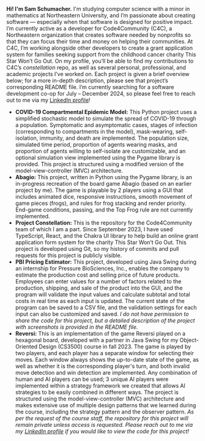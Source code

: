**Hi! I'm Sam Schumacher.** I'm studying computer science with a minor in mathematics at Northeastern University, and I’m passionate about creating software — especially when that software is designed for positive impact. I’m currently active as a developer for Code4Community (C4C), a Northeastern organization that creates software needed by nonprofits so that they can focus their time and money on helping their communities. At C4C, I’m working alongside other developers to create a grant application system for families seeking support from the childhood cancer charity This Star Won’t Go Out. On my profile, you’ll be able to find my contributions to C4C’s *constellation* repo, as well as several personal, professional, and academic projects I’ve worked on. Each project is given a brief overview below; for a more in-depth description, please see that project’s corresponding README file. I’m currently searching for a software development co-op for July – December 2024, so please feel free to reach out to me via my <a href="https://www.linkedin.com/in/sam-schu/" target="_blank">LinkedIn profile</a>!

- **COVID-19 Compartmental Epidemic Model:** This Python project uses a simplified stochastic model to simulate the spread of COVID-19 through a population. Symptomatic and asymptomatic cases, stages of infection (corresponding to compartments in the model), mask-wearing, self-isolation, immunity, and death are implemented. The population size, simulated time period, proportion of agents wearing masks, and proportion of agents willing to self-isolate are customizable, and an optional simulation view implemented using the Pygame library is provided. This project is structured using a modified version of the model-view-controller (MVC) architecture.
- **Abagio:** This project, written in Python using the Pygame library, is an in-progress recreation of the board game Abagio (based on an earlier project by me). The game is playable by 2 players using a GUI that includes animated dice, responsive instructions, smooth movement of game pieces (frogs), and rules for frog stacking and render priority. End-game conditions, passing, and the Top Frog rule are not currently implemented.
- **Project Constellation:** This is the repository for the Code4Community team of which I am a part. Since September 2023, I have used TypeScript, React, and the Chakra UI library to help build an online grant application form system for the charity This Star Won’t Go Out. This project is developed using Git, so my history of commits and pull requests for this project is publicly visible.
- **PBI Pricing Estimator:** This project, developed using Java Swing during an internship for Pressure BioSciences, Inc., enables the company to estimate the production cost and selling price of future products. Employees can enter values for a number of factors related to the production, shipping, and sale of the product into the GUI, and the program will validate the input values and calculate subtotal and total costs in real time as each input is updated. The current state of the program can be saved to a CSV file, and the validation settings for each input can also be customized and saved. *I do not have permission to share the code for this project, but a detailed description of the project with screenshots is provided in the README file.*
- **Reversi:** This is an implementation of the game Reversi played on a hexagonal board, developed with a partner in Java Swing for my Object-Oriented Design (CS3500) course in fall 2023. The game is played by two players, and each player has a separate window for selecting their moves. Each window always shows the up-to-date state of the game, as well as whether it is the corresponding player's turn, and both invalid move detection and win detection are implemented. Any combination of human and AI players can be used; 3 unique AI players were implemented within a strategy framework we created that allows AI strategies to be easily combined in different ways. The project is structured using the model-view-controller (MVC) architecture and makes extensive use of multiple design patterns that we learned during the course, including the strategy pattern and the observer pattern. *As per the request of the course staff, the repository for this project will remain private unless access is requested. Please reach out to me via my <a href="https://www.linkedin.com/in/sam-schu/" target="_blank">LinkedIn profile</a> if you would like to view the code for this project!*
